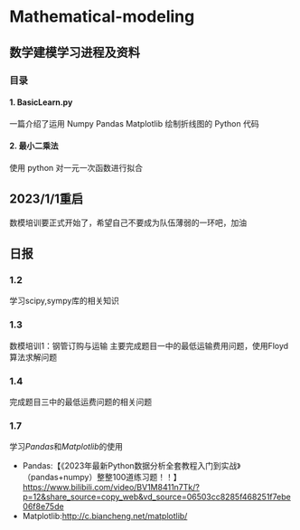 # Mathematical-modeling
## 数学建模学习进程及资料
### 目录
#### 1. BasicLearn.py
一篇介绍了运用 Numpy Pandas Matplotlib 绘制折线图的 Python 代码
#### 2. 最小二乘法 
使用 python 对一元一次函数进行拟合

## 2023/1/1重启
数模培训要正式开始了，希望自己不要成为队伍薄弱的一环吧，加油

## 日报
### 1.2
学习scipy,sympy库的相关知识
### 1.3
数模培训1：钢管订购与运输
主要完成题目一中的最低运输费用问题，使用Floyd算法求解问题
### 1.4
完成题目三中的最低运费问题的相关问题
### 1.7
学习$Pandas$和$Matplotlib$的使用
* Pandas:【《2023年最新Python数据分析全套教程入门到实战》（pandas+numpy）整整100道练习题！！】 https://www.bilibili.com/video/BV1M8411n7Tk/?p=12&share_source=copy_web&vd_source=06503cc8285f468251f7ebe06f8e75de
* Matplotlib:http://c.biancheng.net/matplotlib/